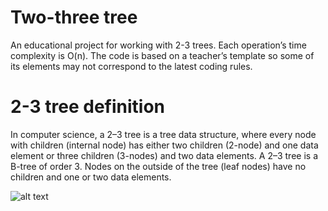 
# Two-three tree

An educational project for working with 2-3 trees. Each operation’s time complexity is O(n). The code is based on a teacher’s template so some of its elements may not correspond to the latest coding rules.

# 2-3 tree definition

In computer science, a 2–3 tree is a tree data structure, where every node with children (internal node) has either two children (2-node) and one data element or three children (3-nodes) and two data elements. A 2–3 tree is a B-tree of order 3. Nodes on the outside of the tree (leaf nodes) have no children and one or two data elements.

![alt text](https://neerc.ifmo.ru/wiki/images/thumb/3/39/23treesearch.png/600px-23treesearch.png)
